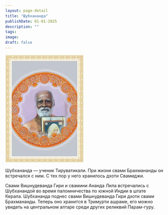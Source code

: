 ```yaml
---
layout: page-detail
title: "Шубхананда"
publishDate: 01-01-2025
description: ""
tags:
image:
draft: false
---
```


![Шубхананда](/upload/iblock/9e0/9e0b03ad8b345aa5c8c3ba94ef4abd0f.jpg "Шубхананда") 

 Шубхананда — ученик Тируватикали. При жизни свами Брахмананды он встречал­ся с ним. С тех пор у него хранилось дхоти Свамиджи.

 Свами Вишнудеванда Гири и свамини Ананда Лила встречались с Шубханандой во время паломни­чества по южной Индии в штате Керала. Шубханан­да поднес свами Вишнудеванда Гири дхоти свами Брахмананды. Теперь оно хранится в Тримурти ашраме, его можно увидеть на центральном алтаре среди других реликвий Парам-гуру.
  
  
